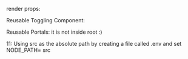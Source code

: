 render props:

Reusable Toggling Component:

Reusable Portals: it is not inside root :)

11: Using src as the absolute path by creating a file called .env and set NODE_PATH= src
